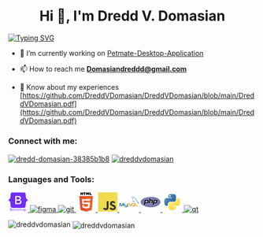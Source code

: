 <h1 align="center">Hi 👋, I'm Dredd V. Domasian</h1>
<a href="https://git.io/typing-svg" align="center"><img src="https://readme-typing-svg.demolab.com?font=Rubik+Mono+One&size=24&duration=3997&pause=1000&color=F7973B&background=42D5FF00&center=true&vCenter=true&width=790&lines=Exploring+tech%2C+one+project+at+a+time." alt="Typing SVG" /></a>

- 🔭 I’m currently working on [Petmate-Desktop-Application](https://github.com/DreddVDomasian/Petmate-Desktop-Application)

- 📫 How to reach me **Domasiandreddd@gmail.com**

- 📄 Know about my experiences [https://github.com/DreddVDomasian/DreddVDomasian/blob/main/DreddVDomasian.pdf](https://github.com/DreddVDomasian/DreddVDomasian/blob/main/DreddVDomasian.pdf)



<h3 align="left">Connect with me:</h3>
<p align="left">
<a href="https://linkedin.com/in/dredd-domasian-38385b1b8" target="blank"><img align="center" src="https://raw.githubusercontent.com/rahuldkjain/github-profile-readme-generator/master/src/images/icons/Social/linked-in-alt.svg" alt="dredd-domasian-38385b1b8" height="30" width="40" /></a>
<a href="https://fb.com/dreddvdomasian" target="blank"><img align="center" src="https://raw.githubusercontent.com/rahuldkjain/github-profile-readme-generator/master/src/images/icons/Social/facebook.svg" alt="dreddvdomasian" height="30" width="40" /></a>
</p>

<h3 align="left">Languages and Tools:</h3>
<p align="left"> <a href="https://getbootstrap.com" target="_blank" rel="noreferrer"> <img src="https://raw.githubusercontent.com/devicons/devicon/master/icons/bootstrap/bootstrap-plain-wordmark.svg" alt="bootstrap" width="40" height="40"/> </a> <a href="https://www.figma.com/" target="_blank" rel="noreferrer"> <img src="https://www.vectorlogo.zone/logos/figma/figma-icon.svg" alt="figma" width="40" height="40"/> </a> <a href="https://git-scm.com/" target="_blank" rel="noreferrer"> <img src="https://www.vectorlogo.zone/logos/git-scm/git-scm-icon.svg" alt="git" width="40" height="40"/> </a> <a href="https://www.w3.org/html/" target="_blank" rel="noreferrer"> <img src="https://raw.githubusercontent.com/devicons/devicon/master/icons/html5/html5-original-wordmark.svg" alt="html5" width="40" height="40"/> </a> <a href="https://developer.mozilla.org/en-US/docs/Web/JavaScript" target="_blank" rel="noreferrer"> <img src="https://raw.githubusercontent.com/devicons/devicon/master/icons/javascript/javascript-original.svg" alt="javascript" width="40" height="40"/> </a> <a href="https://www.mysql.com/" target="_blank" rel="noreferrer"> <img src="https://raw.githubusercontent.com/devicons/devicon/master/icons/mysql/mysql-original-wordmark.svg" alt="mysql" width="40" height="40"/> </a> <a href="https://www.php.net" target="_blank" rel="noreferrer"> <img src="https://raw.githubusercontent.com/devicons/devicon/master/icons/php/php-original.svg" alt="php" width="40" height="40"/> </a> <a href="https://www.python.org" target="_blank" rel="noreferrer"> <img src="https://raw.githubusercontent.com/devicons/devicon/master/icons/python/python-original.svg" alt="python" width="40" height="40"/> </a> <a href="https://www.qt.io/" target="_blank" rel="noreferrer"> <img src="https://upload.wikimedia.org/wikipedia/commons/0/0b/Qt_logo_2016.svg" alt="qt" width="40" height="40"/> </a> </p>

<p><img align="left" src="https://github-readme-stats.vercel.app/api/top-langs?username=dreddvdomasian&show_icons=true&locale=en&layout=compact" alt="dreddvdomasian" /></p>

<p>&nbsp;<img align="center" src="https://github-readme-stats.vercel.app/api?username=dreddvdomasian&show_icons=true&locale=en" alt="dreddvdomasian" /></p>

